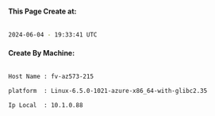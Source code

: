 
   
#### This Page Create at:

```bash

2024-06-04 - 19:33:41 UTC

```

#### Create By Machine:

```bash

Host Name : fv-az573-215

platform  : Linux-6.5.0-1021-azure-x86_64-with-glibc2.35

Ip Local  : 10.1.0.88

```

